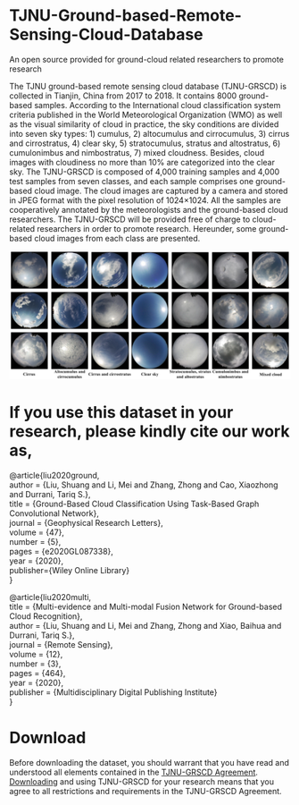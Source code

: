 # TJNU-Ground-based-Remote-Sensing-Cloud-Database
An open source provided for ground-cloud related researchers to promote research

The TJNU ground-based remote sensing cloud database (TJNU-GRSCD) is collected in Tianjin, China from 2017 to 2018. It contains 8000 ground-based samples. According to the International cloud classification system criteria published in the World Meteorological Organization (WMO) as well as the visual similarity of cloud in practice, the sky conditions are divided into seven sky types: 1) cumulus, 2) altocumulus and cirrocumulus, 3) cirrus and cirrostratus, 4) clear sky, 5) stratocumulus, stratus and altostratus, 6) cumulonimbus and nimbostratus, 7) mixed cloudness. Besides, cloud images with cloudiness no more than 10% are categorized into the clear sky. The TJNU-GRSCD is composed of 4,000 training samples and 4,000 test samples from seven classes, and each sample comprises one ground-based cloud image. The cloud images are captured by a camera and stored in JPEG format with the pixel resolution of 1024×1024. All the samples are cooperatively annotated by the meteorologists and the ground-based cloud researchers. The TJNU-GRSCD will be provided free of charge to cloud-related researchers in order to promote research. Hereunder, some ground-based cloud images from each class are presented.

![image](https://github.com/shuangliutjnu/TJNU-Ground-based-Remote-Sensing-Cloud-Database/blob/main/image.png)

# If you use this dataset in your research, please kindly cite our work as,
@article{liu2020ground,  
author = {Liu, Shuang and Li, Mei and Zhang, Zhong and Cao, Xiaozhong and Durrani, Tariq S.},  
title = {Ground-Based Cloud Classification Using Task-Based Graph Convolutional Network},  
journal = {Geophysical Research Letters},  
volume = {47},  
number = {5},  
pages = {e2020GL087338},  
year = {2020},  
publisher={Wiley Online Library}  
}

@article{liu2020multi,  
title = {Multi-evidence and Multi-modal Fusion Network for Ground-based Cloud Recognition},  
author = {Liu, Shuang and Li, Mei and Zhang, Zhong and Xiao, Baihua and Durrani, Tariq S.},  
journal = {Remote Sensing},  
volume = {12},  
number = {3},  
pages = {464},  
year = {2020},  
publisher = {Multidisciplinary Digital Publishing Institute}  
}

# Download
Before downloading the dataset, you should warrant that you have read and understood all elements contained in the [TJNU-GRSCD Agreement](https://github.com/shuangliutjnu/TJNU-Ground-based-Remote-Sensing-Cloud-Database/blob/main/TJNU-GRSCD%20Agreement.pdf). [Downloading](https://drive.google.com/file/d/1H5jK4LFeGGEZF-kcexUxb0oG7mIZW9A5/view?usp=sharing) and using TJNU-GRSCD for your research means that you agree to all restrictions and requirements in the TJNU-GRSCD Agreement.

